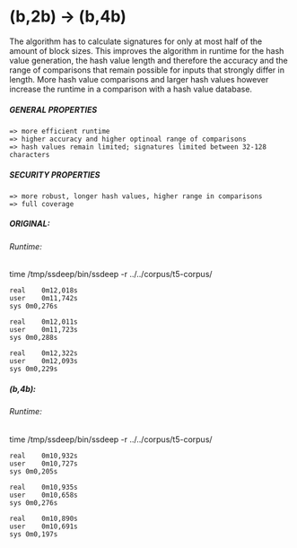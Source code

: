# (b,2b) -> (b,4b)
The algorithm has to calculate signatures for only at most half of the amount of block sizes. This improves the algorithm in runtime for the hash value generation, the hash value length and therefore the accuracy and the range of comparisons that remain possible for inputs that strongly differ in length. More hash value comparisons and larger hash values however increase the runtime in a comparison with a hash value database. 

##### GENERAL PROPERTIES
	=> more efficient runtime 
	=> higher accuracy and higher optinoal range of comparisons
	=> hash values remain limited; signatures limited between 32-128 characters
	
##### SECURITY PROPERTIES
	=> more robust, longer hash values, higher range in comparisons
	=> full coverage
	

##### ORIGINAL:

###### Runtime:
time /tmp/ssdeep/bin/ssdeep -r ../../corpus/t5-corpus/

	real	0m12,018s
	user	0m11,742s
	sys	0m0,276s

	real	0m12,011s
	user	0m11,723s
	sys	0m0,288s

	real	0m12,322s
	user	0m12,093s
	sys	0m0,229s


##### (b,4b):
 
###### Runtime:
time /tmp/ssdeep/bin/ssdeep -r ../../corpus/t5-corpus/

	real	0m10,932s
	user	0m10,727s
	sys	0m0,205s

	real	0m10,935s
	user	0m10,658s
	sys	0m0,276s
	
	real	0m10,890s
	user	0m10,691s
	sys	0m0,197s

